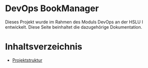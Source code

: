 # DevOps BookManager
Dieses Projekt wurde im Rahmen des Moduls DevOps an der HSLU I entwickelt.
Diese Seite beinhaltet die dazugehörige Dokumentation.

# Inhaltsverzeichnis
- [Projektstruktur](chapters/projektstruktur.md)
